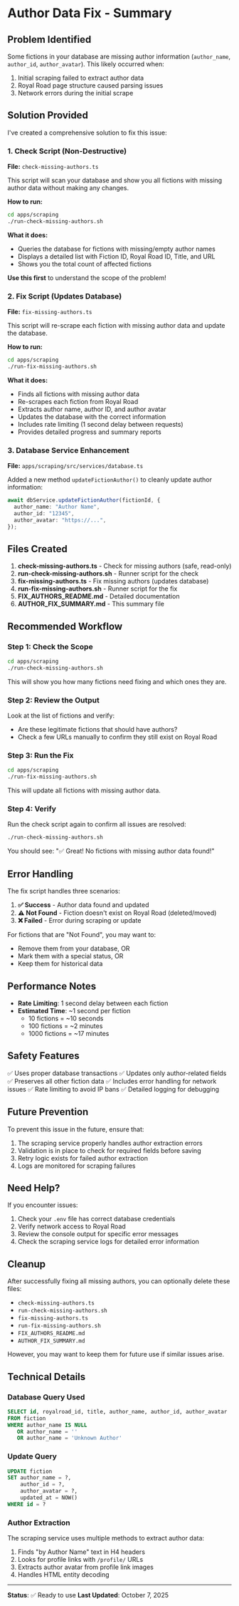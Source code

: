 # Author Data Fix - Summary

## Problem Identified

Some fictions in your database are missing author information (`author_name`,
`author_id`, `author_avatar`). This likely occurred when:

1. Initial scraping failed to extract author data
2. Royal Road page structure caused parsing issues
3. Network errors during the initial scrape

## Solution Provided

I've created a comprehensive solution to fix this issue:

### 1. Check Script (Non-Destructive)

**File:** `check-missing-authors.ts`

This script will scan your database and show you all fictions with missing
author data without making any changes.

**How to run:**

```bash
cd apps/scraping
./run-check-missing-authors.sh
```

**What it does:**

- Queries the database for fictions with missing/empty author names
- Displays a detailed list with Fiction ID, Royal Road ID, Title, and URL
- Shows you the total count of affected fictions

**Use this first** to understand the scope of the problem!

### 2. Fix Script (Updates Database)

**File:** `fix-missing-authors.ts`

This script will re-scrape each fiction with missing author data and update the
database.

**How to run:**

```bash
cd apps/scraping
./run-fix-missing-authors.sh
```

**What it does:**

- Finds all fictions with missing author data
- Re-scrapes each fiction from Royal Road
- Extracts author name, author ID, and author avatar
- Updates the database with the correct information
- Includes rate limiting (1 second delay between requests)
- Provides detailed progress and summary reports

### 3. Database Service Enhancement

**File:** `apps/scraping/src/services/database.ts`

Added a new method `updateFictionAuthor()` to cleanly update author information:

```typescript
await dbService.updateFictionAuthor(fictionId, {
  author_name: "Author Name",
  author_id: "12345",
  author_avatar: "https://...",
});
```

## Files Created

1. **check-missing-authors.ts** - Check for missing authors (safe, read-only)
2. **run-check-missing-authors.sh** - Runner script for the check
3. **fix-missing-authors.ts** - Fix missing authors (updates database)
4. **run-fix-missing-authors.sh** - Runner script for the fix
5. **FIX_AUTHORS_README.md** - Detailed documentation
6. **AUTHOR_FIX_SUMMARY.md** - This summary file

## Recommended Workflow

### Step 1: Check the Scope

```bash
cd apps/scraping
./run-check-missing-authors.sh
```

This will show you how many fictions need fixing and which ones they are.

### Step 2: Review the Output

Look at the list of fictions and verify:

- Are these legitimate fictions that should have authors?
- Check a few URLs manually to confirm they still exist on Royal Road

### Step 3: Run the Fix

```bash
cd apps/scraping
./run-fix-missing-authors.sh
```

This will update all fictions with missing author data.

### Step 4: Verify

Run the check script again to confirm all issues are resolved:

```bash
./run-check-missing-authors.sh
```

You should see: "✅ Great! No fictions with missing author data found!"

## Error Handling

The fix script handles three scenarios:

1. **✅ Success** - Author data found and updated
2. **⚠️ Not Found** - Fiction doesn't exist on Royal Road (deleted/moved)
3. **❌ Failed** - Error during scraping or update

For fictions that are "Not Found", you may want to:

- Remove them from your database, OR
- Mark them with a special status, OR
- Keep them for historical data

## Performance Notes

- **Rate Limiting**: 1 second delay between each fiction
- **Estimated Time**: ~1 second per fiction
  - 10 fictions = ~10 seconds
  - 100 fictions = ~2 minutes
  - 1000 fictions = ~17 minutes

## Safety Features

✅ Uses proper database transactions ✅ Updates only author-related fields ✅
Preserves all other fiction data ✅ Includes error handling for network issues
✅ Rate limiting to avoid IP bans ✅ Detailed logging for debugging

## Future Prevention

To prevent this issue in the future, ensure that:

1. The scraping service properly handles author extraction errors
2. Validation is in place to check for required fields before saving
3. Retry logic exists for failed author extraction
4. Logs are monitored for scraping failures

## Need Help?

If you encounter issues:

1. Check your `.env` file has correct database credentials
2. Verify network access to Royal Road
3. Review the console output for specific error messages
4. Check the scraping service logs for detailed error information

## Cleanup

After successfully fixing all missing authors, you can optionally delete these
files:

- `check-missing-authors.ts`
- `run-check-missing-authors.sh`
- `fix-missing-authors.ts`
- `run-fix-missing-authors.sh`
- `FIX_AUTHORS_README.md`
- `AUTHOR_FIX_SUMMARY.md`

However, you may want to keep them for future use if similar issues arise.

## Technical Details

### Database Query Used

```sql
SELECT id, royalroad_id, title, author_name, author_id, author_avatar
FROM fiction
WHERE author_name IS NULL 
   OR author_name = '' 
   OR author_name = 'Unknown Author'
```

### Update Query

```sql
UPDATE fiction
SET author_name = ?,
    author_id = ?,
    author_avatar = ?,
    updated_at = NOW()
WHERE id = ?
```

### Author Extraction

The scraping service uses multiple methods to extract author data:

1. Finds "by Author Name" text in H4 headers
2. Looks for profile links with `/profile/` URLs
3. Extracts author avatar from profile link images
4. Handles HTML entity decoding

---

**Status**: ✅ Ready to use **Last Updated**: October 7, 2025
